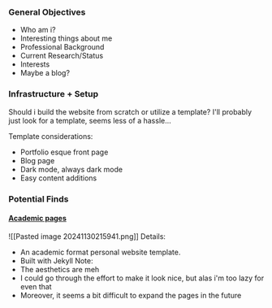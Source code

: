 ### General Objectives
* Who am i?
* Interesting things about me
* Professional Background
* Current Research/Status
* Interests
* Maybe a blog?

### Infrastructure + Setup
Should i build the website from scratch or utilize a template? I'll probably just look for a template, seems less of a hassle...

Template considerations:
- Portfolio esque front page
- Blog page
- Dark mode, always dark mode
- Easy content additions

### Potential Finds
#### [Academic pages](https://github.com/academicpages/academicpages.github.io)
![[Pasted image 20241130215941.png]]
Details:
- An academic format personal website template.
- Built with Jekyll
Note:
- The aesthetics are meh
- I could go through the effort to make it look nice, but alas i'm too lazy for even that
- Moreover, it seems a bit difficult to expand the pages in the future
